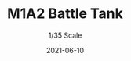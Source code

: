 ---
title: "M1A2 Battle Tank"
subtitle: "1/35 Scale"
date: "2021-06-10"
cover_img: "/images/tamiya/m1a2/Cover.webp"
img1: "/images/tamiya/m1a2/1.webp"
img2: "/images/tamiya/m1a2/2.webp"
img3: "/images/tamiya/m1a2/3.webp"
img4: "/images/tamiya/m1a2/4.webp"
img5: "/images/tamiya/m1a2/5.webp"
---